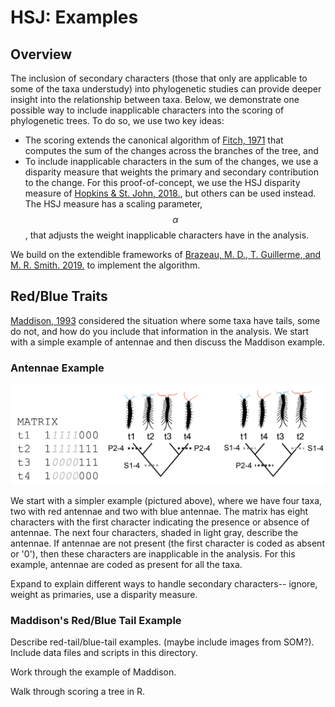 # HSJ:  Examples #

## Overview ##

The inclusion of secondary characters (those that only are applicable to some of the taxa understudy) into phylogenetic studies can provide deeper insight into the relationship between taxa.  Below, we demonstrate one possible way to include inapplicable characters into the scoring of phylogenetic trees.  To do so, we use two key ideas:

+ The scoring extends the canonical algorithm of [Fitch, 1971](https://doi.org/10.1093/sysbio/20.4.406) that computes the sum of the changes across the branches of the tree, and
+ To include inapplicable characters in the sum of the changes, we use a disparity measure that weights the primary and secondary contribution to the change.  For this proof-of-concept, we use the HSJ disparity measure of [Hopkins & St. John, 2018.](https://doi.org/10.1098/rspb.2018.1784), but others can be used instead.  The HSJ measure has a scaling parameter, $$\alpha$$, that adjusts the weight inapplicable characters have in the analysis.  

We build on the extendible frameworks of [Brazeau, M. D., T. Guillerme, and M. R. Smith. 2019.](https://doi.org/10.1093/sysbio/syy083) to implement the algorithm.

## Red/Blue Traits ##

[Maddison, 1993](https://doi.org/10.1093/sysbio/42.4.576) considered the situation where some taxa have tails, some do not, and how do you include that information in the analysis.  We start with a simple example of antennae and then discuss the Maddison example.

### Antennae Example ###

![Image](comp_4taxaCROPPED.jpg)

We start with a simpler example (pictured above), where we have four taxa, two with red antennae and two with blue antennae.  The matrix has eight characters with the first character indicating the presence or absence of antennae.  The next four characters, shaded in light gray, describe the antennae.  If antennae are not present (the first character is coded as absent or '0'), then these characters are inapplicable in the analysis.  For this example, antennae are coded as present for all the taxa.

Expand to explain different ways to handle secondary characters-- ignore, weight as primaries, use a disparity measure.

### Maddison's Red/Blue Tail Example ###

Describe red-tail/blue-tail examples. (maybe include images from SOM?).  Include data files and scripts in this directory.

Work through the example of Maddison.

Walk through scoring a tree in R.
